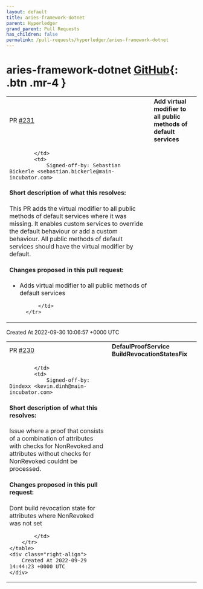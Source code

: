 ```yaml
---
layout: default
title: aries-framework-dotnet
parent: Hyperledger
grand_parent: Pull Requests
has_children: false
permalink: /pull-requests/hyperledger/aries-framework-dotnet
---
```


# aries-framework-dotnet <span class="fs-3 right-align">[GitHub](https://github.com/hyperledger/aries-framework-dotnet){: .btn .mr-4 }</span>


<div>
    <table>
        <tr>
            <td>
                PR <a href="https://github.com/hyperledger/aries-framework-dotnet/pull/231" class=".btn">#231</a>
            </td>
            <td>
                <b>
                    Add virtual modifier to all public methods of default services
                </b>
            </td>
        </tr>
        <tr>
            <td>
                
            </td>
            <td>
                Signed-off-by: Sebastian Bickerle <sebastian.bickerle@main-incubator.com>

#### Short description of what this resolves:

This PR adds the virtual modifier to all public methods of default services where it was missing. It enables custom services to override the default behaviour or add a custom behaviour. All public methods of default services should have the virtual modifier by default.

#### Changes proposed in this pull request:

- Adds virtual modifier to all public methods of default services

            </td>
        </tr>
    </table>
    <div class="right-align">
        Created At 2022-09-30 10:06:57 +0000 UTC
    </div>
</div>

<div>
    <table>
        <tr>
            <td>
                PR <a href="https://github.com/hyperledger/aries-framework-dotnet/pull/230" class=".btn">#230</a>
            </td>
            <td>
                <b>
                    DefaulProofService BuildRevocationStatesFix
                </b>
            </td>
        </tr>
        <tr>
            <td>
                
            </td>
            <td>
                Signed-off-by: Dindexx <kevin.dinh@main-incubator.com>

#### Short description of what this resolves:

Issue where a proof that consists of a combination of attributes with checks for NonRevoked and attributes without checks for NonRevoked couldnt be processed.

#### Changes proposed in this pull request:

Dont build revocation state for attributes where NonRevoked was not set

            </td>
        </tr>
    </table>
    <div class="right-align">
        Created At 2022-09-29 14:44:23 +0000 UTC
    </div>
</div>

